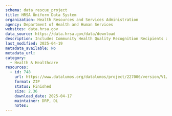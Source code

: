 ```yaml
---
schema: data_rescue_project 
title: HRSA Uniform Data System
organization: Health Resources and Services Administration
agency: Department of Health and Human Services
websites: data.hrsa.gov
data_source: https://data.hrsa.gov/data/download
description: Includes Community Health Quality Recognition Recipients and Health Center Hypertension Control Data 2019-2023
last_modified: 2025-04-19
metadata_available: No
metadata_url: 
category:
  - Health & Healthcare 
resources:
  - id: 748
    url: https://www.datalumos.org/datalumos/project/227006/version/V1/view
    format: ZIP
    status: Finished
    size: 2.36
    download_date: 2025-04-17
    maintainer: DRP, DL
    notes: 
---
```

